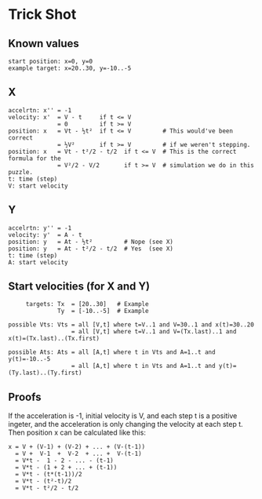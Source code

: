 # Trick Shot


## Known values
```
start position: x=0, y=0
example target: x=20..30, y=-10..-5
```

## X
```
accelrtn: x'' = -1
velocity: x'  = V - t     if t <= V
              = 0         if t >= V
position: x   = Vt - ½t²  if t <= V         # This would've been correct
              = ½V²       if t >= V         # if we weren't stepping.
position: x   = Vt - t²/2 - t/2  if t <= V  # This is the correct formula for the
              = V²/2 - V/2       if t >= V  # simulation we do in this puzzle.
t: time (step)
V: start velocity
```


## Y
```
accelrtn: y'' = -1
velocity: y'  = A - t
position: y   = At - ½t²         # Nope (see X)
position: y   = At - t²/2 - t/2  # Yes  (see X)
t: time (step)
A: start velocity
```


## Start velocities (for X and Y)
```
     targets: Tx  = [20..30]   # Example
              Ty  = [-10..-5]  # Example

possible Vts: Vts = all [V,t] where t=V..1 and V=30..1 and x(t)=30..20
                  = all [V,t] where t=V..1 and V=(Tx.last)..1 and x(t)=(Tx.last)..(Tx.first)

possible Ats: Ats = all [A,t] where t in Vts and A=1..t and y(t)=-10..-5
                  = all [A,t] where t in Vts and A=1..t and y(t)=(Ty.last)..(Ty.first)
```


## Proofs
If the acceleration is -1, initial velocity is V, and each step t is a positive ingeter,
and the acceleration is only changing the velocity at each step t.
Then position x can be calculated like this:
```
x = V + (V-1) + (V-2) + ... + (V-(t-1))
  = V +  V-1  +  V-2  + ... +  V-(t-1)
  = V*t -  1 - 2 - ... - (t-1)
  = V*t - (1 + 2 + ... + (t-1))
  = V*t - (t*(t-1))/2
  = V*t - (t²-t)/2
  = V*t - t²/2 - t/2
```
